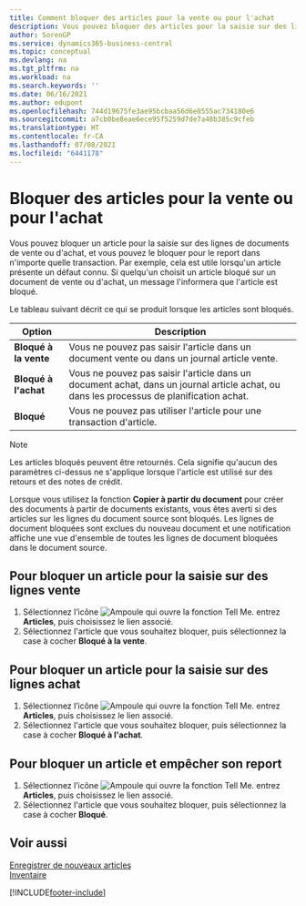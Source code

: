 ```yaml
---
title: Comment bloquer des articles pour la vente ou pour l'achat
description: Vous pouvez bloquer des articles pour la saisie sur des lignes de documents de vente ou d’achat, ainsi que pour le report dans une transaction.
author: SorenGP
ms.service: dynamics365-business-central
ms.topic: conceptual
ms.devlang: na
ms.tgt_pltfrm: na
ms.workload: na
ms.search.keywords: ''
ms.date: 06/16/2021
ms.author: edupont
ms.openlocfilehash: 744d19675fe3ae95bcbaa56d6e8555ac734180e6
ms.sourcegitcommit: a7cb0be8eae6ece95f5259d7de7a48b385c9cfeb
ms.translationtype: HT
ms.contentlocale: fr-CA
ms.lasthandoff: 07/08/2021
ms.locfileid: "6441178"
---
```

# <a name="block-items-from-sales-or-purchasing"></a>Bloquer des articles pour la vente ou pour l'achat
Vous pouvez bloquer un article pour la saisie sur des lignes de documents de vente ou d'achat, et vous pouvez le bloquer pour le report dans n'importe quelle transaction. Par exemple, cela est utile lorsqu'un article présente un défaut connu. Si quelqu'un choisit un article bloqué sur un document de vente ou d'achat, un message l'informera que l'article est bloqué.

Le tableau suivant décrit ce qui se produit lorsque les articles sont bloqués.  

|Option|Description|  
|--------------------|------------|  
|**Bloqué à la vente**|Vous ne pouvez pas saisir l'article dans un document vente ou dans un journal article vente.|  
|**Bloqué à l'achat**|Vous ne pouvez pas saisir l'article dans un document achat, dans un journal article achat, ou dans les processus de planification achat.|  
|**Bloqué**|Vous ne pouvez pas utiliser l'article pour une transaction d'article.|  

> [!NOTE]
> Les articles bloqués peuvent être retournés. Cela signifie qu'aucun des paramètres ci-dessus ne s'applique lorsque l'article est utilisé sur des retours et des notes de crédit.

Lorsque vous utilisez la fonction **Copier à partir du document** pour créer des documents à partir de documents existants, vous êtes averti si des articles sur les lignes du document source sont bloqués. Les lignes de document bloquées sont exclues du nouveau document et une notification affiche une vue d'ensemble de toutes les lignes de document bloquées dans le document source.

## <a name="to-block-an-item-from-being-entered-on-sales-lines"></a>Pour bloquer un article pour la saisie sur des lignes vente  
1.  Sélectionnez l’icône ![Ampoule qui ouvre la fonction Tell Me.](media/ui-search/search_small.png "Dites-moi ce que vous voulez faire") entrez **Articles**, puis choisissez le lien associé.  
2.  Sélectionnez l'article que vous souhaitez bloquer, puis sélectionnez la case à cocher **Bloqué à la vente**.  

## <a name="to-block-an-item-from-being-entered-on-purchase-lines"></a>Pour bloquer un article pour la saisie sur des lignes achat  
1.  Sélectionnez l’icône ![Ampoule qui ouvre la fonction Tell Me.](media/ui-search/search_small.png "Dites-moi ce que vous voulez faire") entrez **Articles**, puis choisissez le lien associé.  
2.  Sélectionnez l'article que vous souhaitez bloquer, puis sélectionnez la case à cocher **Bloqué à l'achat**.  

## <a name="to-block-an-item-from-being-posted"></a>Pour bloquer un article et empêcher son report
1. Sélectionnez l’icône ![Ampoule qui ouvre la fonction Tell Me.](media/ui-search/search_small.png "Dites-moi ce que vous voulez faire") entrez **Articles**, puis choisissez le lien associé.
2. Sélectionnez l'article que vous souhaitez bloquer, puis sélectionnez la case à cocher **Bloqué**.

## <a name="see-also"></a>Voir aussi  
[Enregistrer de nouveaux articles](inventory-how-register-new-items.md)  
[Inventaire](inventory-manage-inventory.md)  


[!INCLUDE[footer-include](includes/footer-banner.md)]
